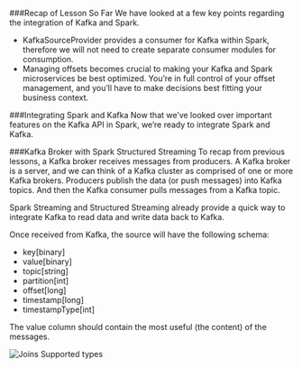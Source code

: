 ###Recap of Lesson So Far
We have looked at a few key points regarding the integration of Kafka and Spark.

* KafkaSourceProvider provides a consumer for Kafka within Spark, therefore we will not need to create separate consumer modules for consumption.
* Managing offsets becomes crucial to making your Kafka and Spark microservices be best optimized. You’re in full control of your offset management, and you’ll have to make decisions best fitting your business context.

###Integrating Spark and Kafka
Now that we’ve looked over important features on the Kafka API in Spark, we’re ready to integrate Spark and Kafka.

###Kafka Broker with Spark Structured Streaming
To recap from previous lessons, a Kafka broker receives messages from producers. A Kafka broker is a server, and we can think of a Kafka cluster as comprised of one or more Kafka brokers. Producers publish the data (or push messages) into Kafka topics. And then the Kafka consumer pulls messages from a Kafka topic.

Spark Streaming and Structured Streaming already provide a quick way to integrate Kafka to read data and write data back to Kafka.

Once received from Kafka, the source will have the following schema:

* key[binary]
* value[binary]
* topic[string]
* partition[int]
* offset[long]
* timestamp[long]
* timestampType[int]

The value column should contain the most useful (the content) of the messages.

![Joins Supported types](/Users/sampatbudankayala/PycharmProjects/UdacityStreaming/docs_spark/sample_exercise5_spark_integration_with_kafka/StreamingArc.png)
